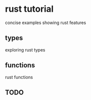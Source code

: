 # rust tutorial

concise examples showing rust features

## types
exploring rust types

## functions
rust functions

## TODO


